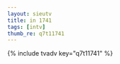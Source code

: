 ```yaml
--- 
layout: sieutv
title: in 1741
tags: [intv]
thumb_re: q7t11741
---
```

{% include tvadv key="q7t11741" %} 
